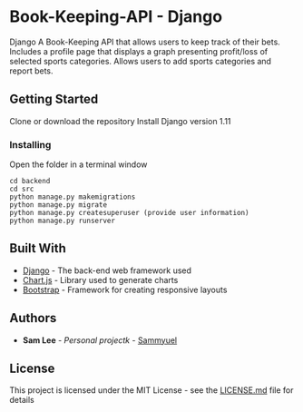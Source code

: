 # Book-Keeping-API - Django

Django A Book-Keeping API that allows users to keep track of their
bets. Includes a profile page that displays a graph presenting profit/loss
of selected sports categories. Allows users to add sports categories
and report bets.

## Getting Started
Clone or download the repository
Install Django version 1.11

### Installing

Open the folder in a terminal window

```
cd backend
cd src 
python manage.py makemigrations
python manage.py migrate
python manage.py createsuperuser (provide user information)
python manage.py runserver
```


## Built With

* [Django](https://www.djangoproject.com/) - The back-end web framework used
* [Chart.js](http://www.chartjs.org/docs/latest/) - Library used to generate charts 
* [Bootstrap](http://getbootstrap.com/docs/4.0/getting-started/introduction/) - Framework for creating responsive layouts


## Authors

* **Sam Lee** - *Personal projectk* - [Sammyuel](https://github.com/Sammyuel)


## License

This project is licensed under the MIT License - see the [LICENSE.md](LICENSE.md) file for details
